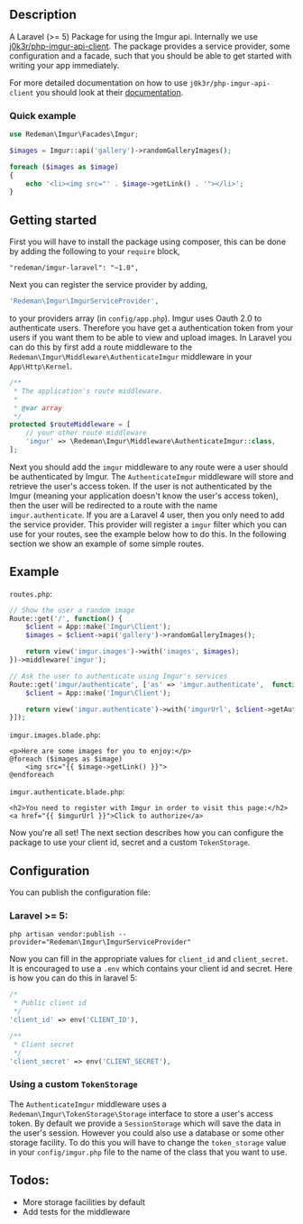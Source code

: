 ## Description
A Laravel (>= 5) Package for using the Imgur api. Internally we use [j0k3r/php-imgur-api-client](https://github.com/j0k3r/php-imgur-api-client).
The package provides a service provider, some configuration and a facade, such that you should be able to get started with writing your app immediately.

For more detailed documentation on how to use `j0k3r/php-imgur-api-client` you should look at their [documentation](https://github.com/j0k3r/php-imgur-api-client).

### Quick example
```php
use Redeman\Imgur\Facades\Imgur;

$images = Imgur::api('gallery')->randomGalleryImages();

foreach ($images as $image)
{
    echo '<li><img src="' . $image->getLink() . '"></li>';
}
```

## Getting started
First you will have to install the package using composer, this can be done by adding the following to your `require` block,
```
"redeman/imgur-laravel": "~1.0",
```
Next you can register the service provider by adding,
```php
'Redeman\Imgur\ImgurServiceProvider',
```
to your providers array (in `config/app.php`).
Imgur uses Oauth 2.0 to authenticate users. Therefore you have get a authentication token from your users if you want them to be able to view and upload images.
In Laravel you can do this by first add a route middleware to the `Redeman\Imgur\Middleware\AuthenticateImgur` middleware in your `App\Http\Kernel`.
```php
/**
 * The application's route middleware.
 *
 * @var array
 */
protected $routeMiddleware = [
    // your other route middleware
    'imgur' => \Redeman\Imgur\Middleware\AuthenticateImgur::class,
];
```
Next you should add the `imgur` middleware to any route were a user should be authenticated by Imgur.
The `AuthenticateImgur` middleware will store and retrieve the user's access token.
If the user is not authenticated by the Imgur (meaning your application doesn't know the user's access token), then the user will be redirected to a route with the name `imgur.authenticate`.
If you are a Laravel 4 user, then you only need to add the service provider. This provider will register a `imgur` filter which you can use for your routes, see the example below how to do this.
In the following section we show an example of some simple routes.


## Example
`routes.php`:
```php
// Show the user a random image
Route::get('/', function() {
    $client = App::make('Imgur\Client');
    $images = $client->api('gallery')->randomGalleryImages();

    return view('imgur.images')->with('images', $images);
})->middleware('imgur');

// Ask the user to authenticate using Imgur's services
Route::get('imgur/authenticate', ['as' => 'imgur.authenticate',  function() {
    $client = App::make('Imgur\Client');

    return view('imgur.authenticate')->with('imgurUrl', $client->getAuthenticationUrl());
}]);
```

`imgur.images.blade.php`:
```blade
<p>Here are some images for you to enjoy:</p>
@foreach ($images as $image)
    <img src="{{ $image->getLink() }}">
@endforeach
```

`imgur.authenticate.blade.php`:
```blade
<h2>You need to register with Imgur in order to visit this page:</h2>
<a href="{{ $imgurUrl }}">Click to authorize</a>
```

Now you're all set! The next section describes how you can configure the package to use your client id, secret and a custom `TokenStorage`.

## Configuration

You can publish the configuration file:

### Laravel >= 5:
```
php artisan vendor:publish --provider="Redeman\Imgur\ImgurServiceProvider"
```

Now you can fill in the appropriate values for `client_id` and `client_secret`. It is encouraged to use a `.env` which contains your client id and secret. Here is how you can do this in laravel 5:
```php
/*
 * Public client id
 */
'client_id' => env('CLIENT_ID'),

/**
 * Client secret
 */
'client_secret' => env('CLIENT_SECRET'),
```

### Using a custom `TokenStorage`
The `AuthenticateImgur` middleware uses a `Redeman\Imgur\TokenStorage\Storage` interface to store a user's access token. By default we provide a `SessionStorage` which will save the data in the user's session.
However you could also use a database or some other storage facility. To do this you will have to change the `token_storage` value in your `config/imgur.php` file to the name of the class that you want to use.

## Todos:
- More storage facilities by default
- Add tests for the middleware
